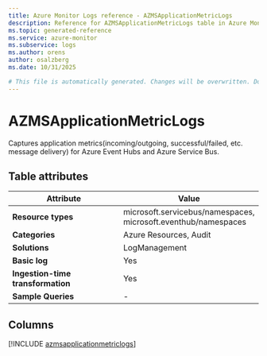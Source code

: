 ```yaml
---
title: Azure Monitor Logs reference - AZMSApplicationMetricLogs
description: Reference for AZMSApplicationMetricLogs table in Azure Monitor Logs.
ms.topic: generated-reference
ms.service: azure-monitor
ms.subservice: logs
ms.author: orens
author: osalzberg
ms.date: 10/31/2025

# This file is automatically generated. Changes will be overwritten. Do not change this file directly.
---
```


# AZMSApplicationMetricLogs

Captures application metrics(incoming/outgoing, successful/failed, etc. message delivery) for Azure Event Hubs and Azure Service Bus.


## Table attributes

|Attribute|Value|
|---|---|
|**Resource types**|microsoft.servicebus/namespaces,<br>microsoft.eventhub/namespaces|
|**Categories**|Azure Resources, Audit|
|**Solutions**| LogManagement|
|**Basic log**|Yes|
|**Ingestion-time transformation**|Yes|
|**Sample Queries**|-|



## Columns
  
[!INCLUDE [azmsapplicationmetriclogs](~/reusable-content/ce-skilling/azure/includes/azure-monitor/reference/tables/azmsapplicationmetriclogs-include.md)]
